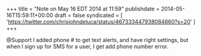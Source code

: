 +++
title = "Note on May 16 EDT 2014 at 11:59"
publishdate = 2014-05-16T15:59:11+00:00
draft = false
syndicated = [ 'https://twitter.com/chrisjohndeluca/status/467333447938084860?s=20' ]
+++

@Support I added phone # to get text alerts, and have right settings, but when I sign up for SMS for a user, I get add phone number error.
